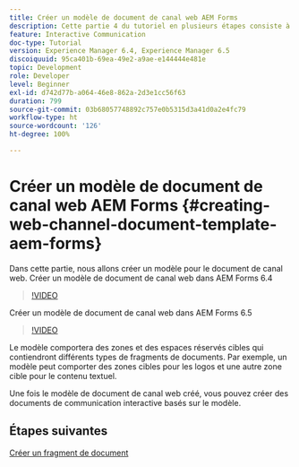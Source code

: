 ```yaml
---
title: Créer un modèle de document de canal web AEM Forms
description: Cette partie 4 du tutoriel en plusieurs étapes consiste à créer votre premier document de communication interactive. Dans cette partie, nous allons créer un modèle pour le document de canal web.
feature: Interactive Communication
doc-type: Tutorial
version: Experience Manager 6.4, Experience Manager 6.5
discoiquuid: 95ca401b-69ea-49e2-a9ae-e144444e481e
topic: Development
role: Developer
level: Beginner
exl-id: d742d77b-a064-46e8-862a-2d3e1cc56f63
duration: 799
source-git-commit: 03b68057748892c757e0b5315d3a41d0a2e4fc79
workflow-type: ht
source-wordcount: '126'
ht-degree: 100%

---
```


# Créer un modèle de document de canal web AEM Forms {#creating-web-channel-document-template-aem-forms}

Dans cette partie, nous allons créer un modèle pour le document de canal web.
Créer un modèle de document de canal web dans AEM Forms 6.4
>[!VIDEO](https://video.tv.adobe.com/v/22342?quality=12&learn=on)

Créer un modèle de document de canal web dans AEM Forms 6.5
>[!VIDEO](https://video.tv.adobe.com/v/34432?quality=12&learn=on&captions=fre_fr)

Le modèle comportera des zones et des espaces réservés cibles qui contiendront différents types de fragments de documents. Par exemple, un modèle peut comporter des zones cibles pour les logos et une autre zone cible pour le contenu textuel.

Une fois le modèle de document de canal web créé, vous pouvez créer des documents de communication interactive basés sur le modèle.

## Étapes suivantes

[Créer un fragment de document](./partfive.md)
